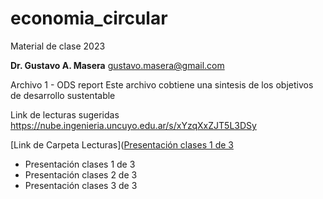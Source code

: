 # economia_circular

Material de clase 2023

**Dr. Gustavo A. Masera**  <gustavo.masera@gmail.com>


Archivo 1 - ODS report Este archivo cobtiene una sintesis de los objetivos de desarrollo sustentable 

Link de lecturas sugeridas <https://nube.ingenieria.uncuyo.edu.ar/s/xYzqXxZJT5L3DSy>

[Link de Carpeta Lecturas]([Presentación clases 1 de 3](https://nube.ingenieria.uncuyo.edu.ar/s/xYzqXxZJT5L3DSy)


* Presentación clases 1 de 3
* Presentación clases 2 de 3
* Presentación clases 3 de 3

